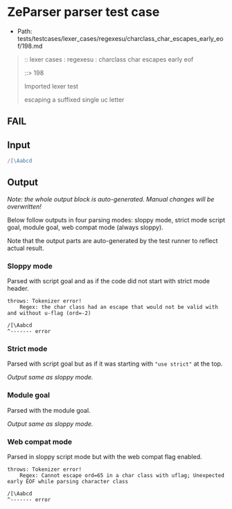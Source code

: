 # ZeParser parser test case

- Path: tests/testcases/lexer_cases/regexesu/charclass_char_escapes_early_eof/198.md

> :: lexer cases : regexesu : charclass char escapes early eof
>
> ::> 198
>
> Imported lexer test
>
> escaping a suffixed single uc letter

## FAIL

## Input

`````js
/[\Aabcd
`````

## Output

_Note: the whole output block is auto-generated. Manual changes will be overwritten!_

Below follow outputs in four parsing modes: sloppy mode, strict mode script goal, module goal, web compat mode (always sloppy).

Note that the output parts are auto-generated by the test runner to reflect actual result.

### Sloppy mode

Parsed with script goal and as if the code did not start with strict mode header.

`````
throws: Tokenizer error!
    Regex: the char class had an escape that would not be valid with and without u-flag (ord=-2)

/[\Aabcd
^------- error
`````

### Strict mode

Parsed with script goal but as if it was starting with `"use strict"` at the top.

_Output same as sloppy mode._

### Module goal

Parsed with the module goal.

_Output same as sloppy mode._

### Web compat mode

Parsed in sloppy script mode but with the web compat flag enabled.

`````
throws: Tokenizer error!
    Regex: Cannot escape ord=65 in a char class with uflag; Unexpected early EOF while parsing character class

/[\Aabcd
^------- error
`````

